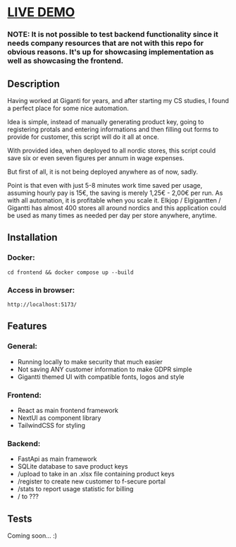 # <TILISKRIPTI> [LIVE DEMO](https://gigantti-tiliskripti-4hxhmincj-joonasmykkanen.vercel.app/)

### NOTE: It is not possible to test backend functionality since it needs company resources that are not with this repo for obvious reasons. It's up for showcasing implementation as well as showcasing the frontend.

## Description

Having worked at Giganti for years, and after starting my CS studies, I found a perfect place for some nice automation.

Idea is simple, instead of manually generating product key, going to registering protals and entering informations and then filling out forms to provide for customer, this script will do it all at once.

With provided idea, when deployed to all nordic stores, this script could save six or even seven figures per annum in wage expenses.

But first of all, it is not being deployed anywhere as of now, sadly. 

Point is that even with just 5-8 minutes work time saved per usage, assuming hourly pay is 15€, the saving is merely 1,25€ - 2,00€ per run. As with all automation, it is profitable when you scale it.
Elkjop / Elgigantten / Gigantti has almost 400 stores all around nordics and this application could be used as many times as needed per day per store anywhere, anytime. 

## Installation

### Docker:
```
cd frontend && docker compose up --build
```

### Access in browser:
```
http://localhost:5173/
```

## Features

### General:
- Running locally to make security that much easier
- Not saving ANY customer information to make GDPR simple
- Gigantti themed UI with compatible fonts, logos and style

### Frontend:
- React as main frontend framework
- NextUI as component library
- TailwindCSS for styling

### Backend:
- FastApi as main framework
- SQLite database to save product keys
- /upload to take in an .xlsx file containing product keys
- /register to create new customer to f-secure portal
- /stats to report usage statistic for billing
- / to ???

## Tests

Coming soon... :)
